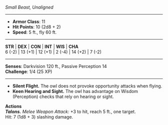 _Small Beast, Unaligned_

---

- **Armor Class**: 11
- **Hit Points**: 10 (2d8 + 2)
- **Speed**: 5 ft., fly 60 ft.

---

**STR** | **DEX** | **CON** | **INT** | **WIS** | **CHA**  
6 (-2) | 13 (+1) | 12 (+1) | 2 (-4) | 14 (+2) | 7 (-2)

---

**Senses**: Darkvision 120 ft., Passive Perception 14  
**Challenge**: 1/4 (25 XP)

---

- **Silent Flight.** The owl does not provoke opportunity attacks when flying.
- **Keen Hearing and Sight.** The owl has advantage on Wisdom (Perception) checks that rely on hearing or sight.

**Actions**  
_**Talons.**_ _Melee Weapon Attack:_ +3 to hit, reach 5 ft., one target.  
Hit: 7 (1d8 + 3) slashing damage.